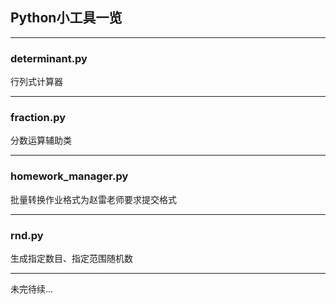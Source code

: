 ## Python小工具一览

----

### determinant.py

行列式计算器

----

### fraction.py

分数运算辅助类

----

### homework_manager.py

批量转换作业格式为赵雷老师要求提交格式

----

### rnd.py

生成指定数目、指定范围随机数

----

未完待续...

